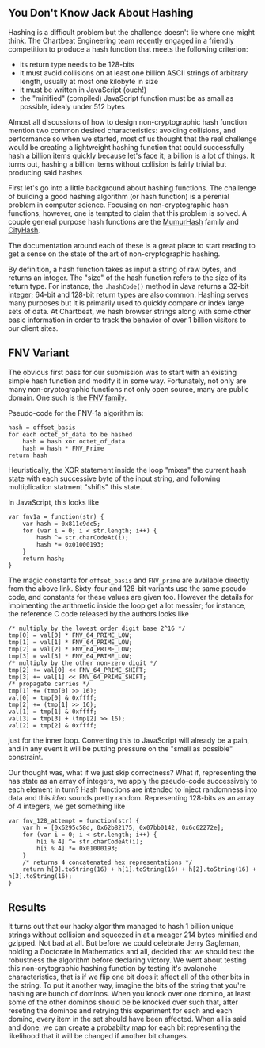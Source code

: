
## You Don't Know Jack About Hashing

Hashing is a difficult problem but the challenge doesn't lie where one might think. The Chartbeat Engineering team recently engaged in a friendly competition to produce a hash function that meets the following criterion:

- its return type needs to be 128-bits
- it must avoid collisions on at least one billion ASCII strings of arbitrary length, usually at most one kilobyte in size
- it must be written in JavaScript (ouch!)
- the "minified" (compiled) JavaScript function must be as small as
  possible, idealy under 512 bytes

Almost all discussions of how to design non-cryptographic hash function 
mention two common desired characteristics: avoiding collisions, and 
performance so when we started, most of us thought that the real challenge would be 
creating a lightweight hashing function that could successfully hash 
a billion items quickly because let's face it, a billion is a lot of things. 
It turns out, hashing a billion items without collision is fairly 
trivial but producing said hashes 

First let's go into a little background about hashing functions. 
The challenge of building a good hashing algorithm (or hash function) is
a perenial problem in computer science. Focusing on non-cryptographic
hash functions, however, one is tempted to claim that this problem is solved.
A couple general purpose hash functions are the
[MumurHash](https://code.google.com/p/smhasher/) family and
[CityHash](https://code.google.com/p/cityhash/).

The documentation around each of these is a great place to start reading
to get a sense on the state of the art of non-cryptographic hashing.

By definition, a hash function takes as input
a string of raw bytes, and returns an integer. The "size" of the hash function
refers to the size of its return type. For instance, the `.hashCode()` method
in Java returns a 32-bit integer; 64-bit and 128-bit return types are also
common. Hashing serves many purposes but it is primarily used to quickly
compare or index large sets of data. At Chartbeat, we hash browser strings
along with some other basic information in order to track the behavior
of over 1 billion visitors to our client sites.


## FNV Variant

The obvious first pass for our submission was to start with an existing simple
hash function and modify it in some way. Fortunately, not only are many
non-cryptographic functions not only open source, many are public domain.
One such is the [FNV family](http://www.isthe.com/chongo/tech/comp/fnv/).

Pseudo-code for the FNV-1a algorithm is:

    hash = offset_basis
    for each octet_of_data to be hashed
        hash = hash xor octet_of_data
        hash = hash * FNV_Prime
    return hash

Heuristically, the XOR statement inside the loop "mixes" the current hash state
with each successive byte of the input string, and following multiplication
statment "shifts" this state.

In JavaScript, this looks like

    var fnv1a = function(str) {
        var hash = 0x811c9dc5;
        for (var i = 0; i < str.length; i++) {
            hash ^= str.charCodeAt(i);
            hash *= 0x01000193;
        }
        return hash;
    }

The magic constants for `offset_basis` and `FNV_prime` are available directly
from the above link. Sixty-four and 128-bit variants use the same pseudo-code,
and constants for these values are given too. However the details for
implmenting the arithmetic inside the loop get a lot messier; for instance,
the reference C code released by the authors looks like

    /* multiply by the lowest order digit base 2^16 */
    tmp[0] = val[0] * FNV_64_PRIME_LOW;
    tmp[1] = val[1] * FNV_64_PRIME_LOW;
    tmp[2] = val[2] * FNV_64_PRIME_LOW;
    tmp[3] = val[3] * FNV_64_PRIME_LOW;
    /* multiply by the other non-zero digit */
    tmp[2] += val[0] << FNV_64_PRIME_SHIFT;
    tmp[3] += val[1] << FNV_64_PRIME_SHIFT;
    /* propagate carries */
    tmp[1] += (tmp[0] >> 16);
    val[0] = tmp[0] & 0xffff;
    tmp[2] += (tmp[1] >> 16);
    val[1] = tmp[1] & 0xffff;
    val[3] = tmp[3] + (tmp[2] >> 16);
    val[2] = tmp[2] & 0xffff;

just for the inner loop. Converting this to JavaScript will already be a
pain, and in any event it will be putting pressure on the "small as possible"
constraint.

Our thought was, what if we just skip correctness? What if, representing the
has state as an array of integers, we apply the pseudo-code successively to
each element in turn? Hash functions are intended to inject randomness into
data and this _idea_ sounds pretty random. Representing 128-bits as an array
of 4 integers, we get something like

    var fnv_128_attempt = function(str) {
        var h = [0x6295c58d, 0x62b82175, 0x07bb0142, 0x6c62272e];
        for (var i = 0; i < str.length; i++) {
            h[i % 4] ^= str.charCodeAt(i);
            h[i % 4] *= 0x01000193;
        }
        /* returns 4 concatenated hex representations */
        return h[0].toString(16) + h[1].toString(16) + h[2].toString(16) + h[3].toString(16);
    }

## Results
It turns out that our hacky algorithm managed to hash 1 billion unique strings 
without collision and squeezed in at a meager 214 bytes minified and gzipped.
Not bad at all. But before we could celebrate Jerry Gagleman, holding a Doctorate
in Mathematics and all, decided that we should test the robustness the algorithm before
declaring victory. We went about testing this non-crytographic hashing function
by testing it's avalanche characteristics, that is if we flip one bit does it affect
all of the other bits in the string. To put it another way, imagine the bits of the string
that you're hashing are bunch of dominos. When you knock over one domino, at least some
of the other dominos should be be knocked over such that, after reseting the dominos
and retrying this experiment for each and each domino, every item in the set should 
have been affected. When all is said and done, we can create a probabilty map for each
bit representing the likelihood that it will be changed if another bit changes.

